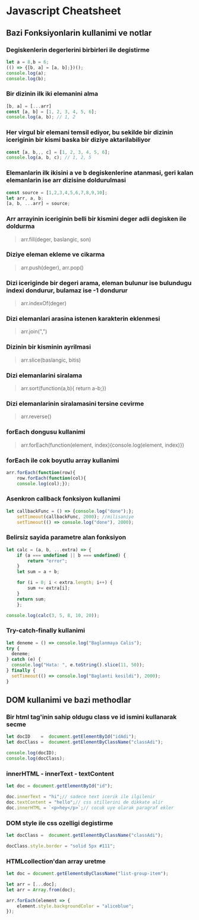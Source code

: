 # Javascript Cheatsheet

## Bazi Fonksiyonlarin kullanimi ve notlar

### Degiskenlerin degerlerini birbirleri ile degistirme

```javascript
let a = 8,b = 6;
(() => {[b, a] = [a, b];})();
console.log(a);
console.log(b);
```

### Bir dizinin ilk iki elemanini alma

```javascript
[b, a] = [...arr]
const [a, b] = [1, 2, 3, 4, 5, 6];  
console.log(a, b); // 1, 2
```

### Her virgul bir elemani temsil ediyor, bu sekilde bir dizinin iceriginin bir kismi baska bir diziye aktarilabiliyor

```javascript
const [a, b,,, c] = [1, 2, 3, 4, 5, 6];  
console.log(a, b, c); // 1, 2, 5
```

### Elemanlarin ilk ikisini a ve b degiskenlerine atanmasi, geri kalan elemanlarin ise arr dizisine doldurulmasi

```javascript
const source = [1,2,3,4,5,6,7,8,9,10];  
let arr, a, b;  
[a, b, ...arr] = source;
```

### Arr arrayinin iceriginin belli bir kismini deger adli degisken ile doldurma

> arr.fill(deger, baslangic, son)

### Diziye eleman ekleme ve cikarma

> arr.push(deger), arr.pop()

### Dizi iceriginde bir degeri arama, eleman bulunur ise bulundugu indexi dondurur, bulamaz ise -1 dondurur

> arr.indexOf(deger)

### Dizi elemanlari arasina istenen karakterin eklenmesi

> arr.join(",")

### Dizinin bir kisminin ayrilmasi

> arr.slice(baslangic, bitis)

### Dizi elemanlarini siralama

> arr.sort(function(a,b){ return a-b;})

### Dizi elemanlarinin siralamasini tersine cevirme

> arr.reverse()

### forEach dongusu kullanimi

> arr.forEach(function(element, index){console.log(element, index)})

### forEach ile cok boyutlu array kullanimi

```javascript
arr.forEach(function(row){  
    row.forEach(function(col){  
    console.log(col);});
```

### Asenkron callback fonksiyon kullanimi

```javascript
let callbackFunc = () => {console.log("done");};
    setTimeout(callbackFunc, 2000); //milisaniye
    setTimeout(() => console.log("done"), 2000);
```

### Belirsiz sayida parametre alan fonksiyon

```javascript
let calc = (a, b, ...extra) => {
    if (a === undefined || b === undefined) {
        return "error";
    }
    let sum = a + b;

    for (i = 0; i < extra.length; i++) {
        sum += extra[i];
    }
    return sum;
    };

console.log(calc(3, 5, 8, 10, 20));
```

### Try-catch-finally kullanimi

```javascript
let deneme = () => console.log("Baglanmaya Calis");
try {
  deneme;
} catch (e) {
  console.log("Hata: ", e.toString().slice(11, 50));
} finally {
  setTimeout(() => console.log("Baglanti kesildi"), 2000);
}
```

## DOM kullanimi ve bazi methodlar

### Bir html tag'inin sahip oldugu class ve id ismini kullanarak secme

```javascript
let docID    =  document.getElementById("idAdi");
let docClass =  document.getElementByClassName("classAdi");

console.log(docID);
console.log(docClass);
```

### innerHTML - innerText - textContent

```javascript
let doc = document.getElementById("id");

doc.innerText = "hi";// sadece text icerik ile ilgilenir
doc.textContent = "hello";// css stillerini de dikkate alir
doc.innerHTML = `<p>hey</p>`;// cocuk uye olarak paragraf ekler
```

### DOM style ile css ozelligi degistirme

```javascript
let docClass =  document.getElementByClassName("classAdi");

docClass.style.border = "solid 5px #111";

```

### HTMLcollection'dan array uretme

```javascript
let doc = document.getElementsByClassName("list-group-item");

let arr = [...doc];
let arr = Array.from(doc);

arr.forEach(element => {
    element.style.backgroundColor = "aliceblue";
});

```
